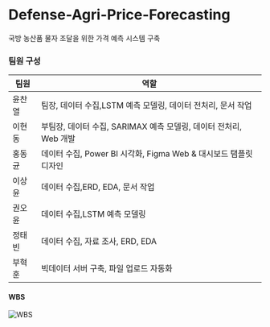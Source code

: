 # Defense-Agri-Price-Forecasting
국방 농산품 물자 조달을 위한 가격 예측 시스템 구축

<H3> 팀원 구성 </H3>

| 팀원   | 역할                                      |
| ------ | ----------------------------------------- |
| 윤찬열 | 팀장, 데이터 수집,LSTM 예측 모델링, 데이터 전처리, 문서 작업      |
| 이현동 | 부팀장, 데이터 수집, SARIMAX 예측 모델링, 데이터 전처리, Web 개발 |
| 홍동균 | 데이터 수집, Power BI 시각화, Figma Web & 대시보드 탬플릿 디자인  |
| 이상윤 | 데이터 수집,ERD, EDA, 문서 작업                                  |
| 권오윤 | 데이터 수집,LSTM 예측 모델링                                     |
| 정태빈 | 데이터 수집, 자료 조사, ERD, EDA                                 |
| 부혁훈 | 빅데이터 서버 구축, 파일 업로드 자동화                           |
 
<H4> WBS </H4>

![WBS](https://github.com/user-attachments/assets/8018477a-1dcd-4190-8ac7-d3c3d4d02866)
